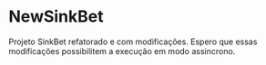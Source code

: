 NewSinkBet
==========

Projeto SinkBet refatorado e com modificações. Espero que essas modificações possibilitem a execução em modo assincrono.
